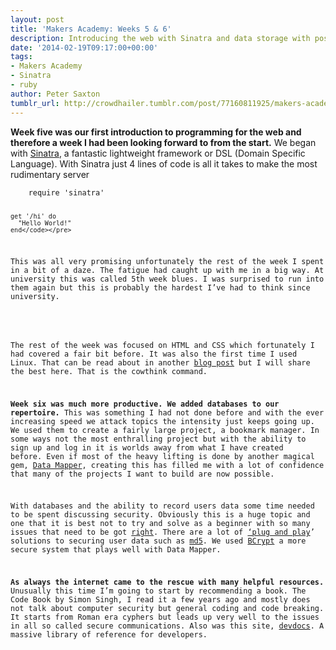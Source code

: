 ```yaml
---
layout: post
title: 'Makers Academy: Weeks 5 & 6'
description: Introducing the web with Sinatra and data storage with postgres
date: '2014-02-19T09:17:00+00:00'
tags:
- Makers Academy
- Sinatra
- ruby
author: Peter Saxton
tumblr_url: http://crowdhailer.tumblr.com/post/77160811925/makers-academy-weeks-5-6
---
```

<p><strong>Week five was our first introduction to programming for the web and therefore a week I had been looking forward to from the start.</strong> We began with <a href="http://www.sinatrarb.com/" title="Sinatra" target="_blank">Sinatra</a>, a fantastic lightweight framework or DSL (Domain Specific Language). With Sinatra just 4 lines of code is all it takes to make the most rudimentary server </p>
<pre><code>    require 'sinatra'

    get '/hi' do
      "Hello World!"
    end</code></pre>
<p>This was all very promising unfortunately the rest of the week I spent in a bit of a daze. The fatigue had caught up with me in a big way. At university this was called 5th week blues. I was surprised to run into them again but this is probably the hardest I&rsquo;ve had to think since university.</p>
<p><!-- more --></p>
<p>The rest of the week was focused on HTML and CSS which fortunately I had covered a fair bit before. It was also the first time I used Linux. That can be read about in another <a href="http://crowdhailer.tumblr.com/2014/02/11/converting-to-linux.html" title="Converting to Linux" target="_blank">blog post</a> but I will share the best here. That is the cowthink command.</p>
<p><strong>Week six was much more productive. We added databases to our repertoire.</strong> This was something I had not done before and with the ever increasing speed we attack topics the intensity just keeps going up. We used them to create a fairly large project, a bookmark manager. In some ways not the most enthralling project but with the ability to sign up and log in it is worlds away from what I have created before. Even if most of the heavy lifting is done by another magical gem, <a href="http://datamapper.org/" title="Datamapper" target="_blank">Data Mapper</a>, creating this has filled me with a lot of confidence that many of the projects I want to build are now possible. </p>
<p>With databases and the ability to record users data some time needed to be spent discussing security. Obviously this is a huge topic and one that it is best not to try and solve as a beginner with so many issues that need to be got <a href="https://crackstation.net/hashing-security.htm" title="Secure Salted Passwords" target="_blank">right</a>. There are a lot of <a href="http://code.tutsplus.com/tutorials/ruby-for-newbies-working-with-datamapper--net-19622" title="datamapper" target="_blank">&lsquo;plug and play</a>&rsquo; solutions to securing user data such as <a href="http://en.wikipedia.org/wiki/MD5" title="Wikipedia MD5" target="_blank">md5</a>. We used <a href="http://bcrypt.sourceforge.net/" title="BCrypt" target="_blank">BCrypt</a> a more secure system that plays well with Data Mapper.</p>
<p><strong>As always the internet came to the rescue with many helpful resources.</strong> Unusually this time I&rsquo;m going to start by recommending a book. The Code Book by Simon Singh, I read it a few years ago and mostly does not talk about computer security but general coding and code breaking. It starts from Roman era cyphers but leads up very well to the issues in all so called secure communications. Also was this site, <a href="http://www.devdocs.io" title="DevDocs" target="_blank">devdocs</a>. A massive library of reference for developers.</p>
